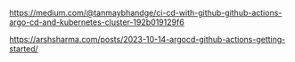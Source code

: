 https://medium.com/@tanmaybhandge/ci-cd-with-github-github-actions-argo-cd-and-kubernetes-cluster-192b019129f6 

https://arshsharma.com/posts/2023-10-14-argocd-github-actions-getting-started/ 